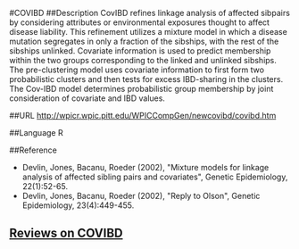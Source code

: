 #COVIBD
##Description
CovIBD refines linkage analysis of affected sibpairs by considering attributes or environmental exposures thought to affect disease liability. This refinement utilizes a mixture model in which a disease mutation segregates in only a fraction of the sibships, with the rest of the sibships unlinked. Covariate information is used to predict membership within the two groups corresponding to the linked and unlinked sibships. The pre-clustering model uses covariate information to first form two probabilistic clusters and then tests for excess IBD-sharing in the clusters. The Cov-IBD model determines probabilistic group membership by joint consideration of covariate and IBD values.

##URL
http://wpicr.wpic.pitt.edu/WPICCompGen/newcovibd/covibd.htm

##Language
R

##Reference
* Devlin, Jones, Bacanu, Roeder (2002), "Mixture models for linkage analysis of affected sibling pairs and covariates", Genetic Epidemiology, 22(1):52-65.
* Devlin, Jones, Bacanu, Roeder (2002), "Reply to Olson", Genetic Epidemiology, 23(4):449-455.


## [Reviews on COVIBD](https://github.com/gaow/genetic-analysis-software/issues/80)